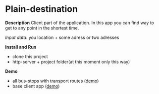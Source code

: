 <h1><b>Plain-destination</b></h1>

**Description**
Client part of the application. In this app you can find way to get to any point in the shortest time.

_Input data_: you location + some adress or two adresses

**Install and Run**
 - clone this project
 - http-server + project folder(at this moment only this way)

**Demo**
 - all bus-stops with transport routes ([demo](https://mobile-osm.surge.sh/))
 - base client app ([demo](https://pathetic-partner.surge.sh/))
